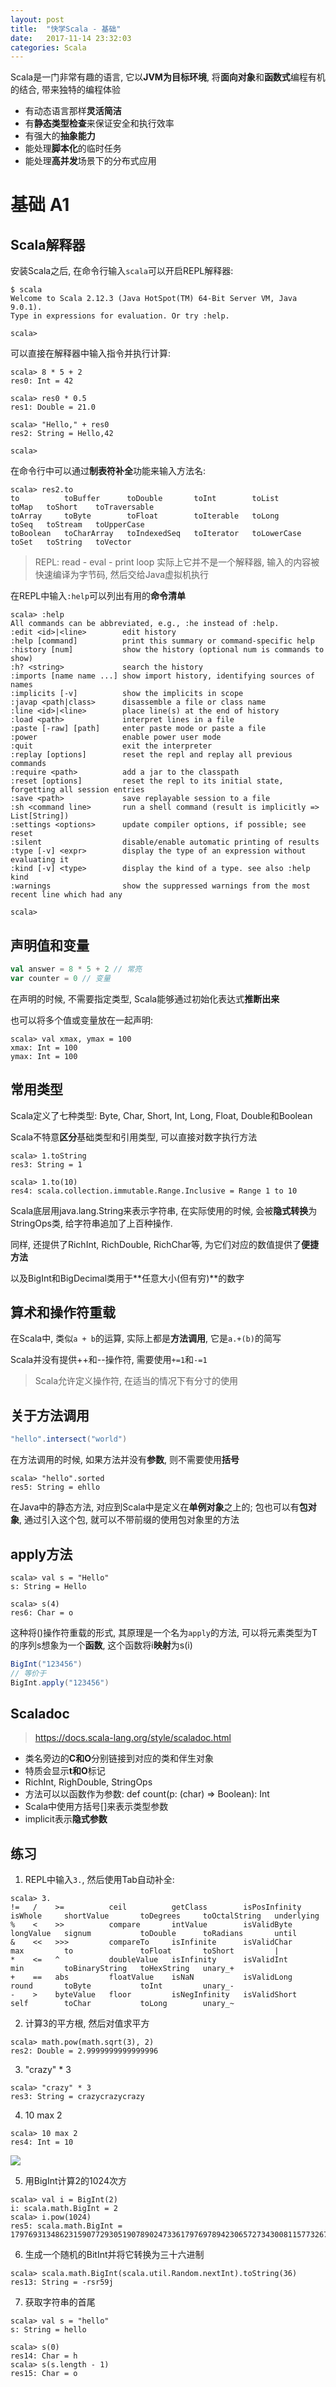 ```yaml
---
layout: post
title:  "快学Scala - 基础"
date:   2017-11-14 23:32:03
categories: Scala
---
```


Scala是一门非常有趣的语言, 它以**JVM为目标环境**, 将**面向对象**和**函数式**编程有机的结合, 带来独特的编程体验

- 有动态语言那样**灵活简洁**
- 有**静态类型检查**来保证安全和执行效率
- 有强大的**抽象能力**
- 能处理**脚本化**的临时任务
- 能处理**高并发**场景下的分布式应用

# 基础 A1

## Scala解释器

安装Scala之后, 在命令行输入`scala`可以开启REPL解释器:

```shell
$ scala
Welcome to Scala 2.12.3 (Java HotSpot(TM) 64-Bit Server VM, Java 9.0.1).
Type in expressions for evaluation. Or try :help.

scala> 

```

可以直接在解释器中输入指令并执行计算:

```shell
scala> 8 * 5 + 2
res0: Int = 42

scala> res0 * 0.5
res1: Double = 21.0

scala> "Hello," + res0
res2: String = Hello,42

scala> 
```

在命令行中可以通过**制表符补全**功能来输入方法名:

```shell
scala> res2.to
to          toBuffer      toDouble       toInt        toList        toMap   toShort    toTraversable      
toArray     toByte        toFloat        toIterable   toLong        toSeq   toStream   toUpperCase        
toBoolean   toCharArray   toIndexedSeq   toIterator   toLowerCase   toSet   toString   toVector           
```

> REPL: read - eval - print loop
> 实际上它并不是一个解释器, 输入的内容被快速编译为字节码, 然后交给Java虚拟机执行

在REPL中输入`:help`可以列出有用的**命令清单**

```shell
scala> :help
All commands can be abbreviated, e.g., :he instead of :help.
:edit <id>|<line>        edit history
:help [command]          print this summary or command-specific help
:history [num]           show the history (optional num is commands to show)
:h? <string>             search the history
:imports [name name ...] show import history, identifying sources of names
:implicits [-v]          show the implicits in scope
:javap <path|class>      disassemble a file or class name
:line <id>|<line>        place line(s) at the end of history
:load <path>             interpret lines in a file
:paste [-raw] [path]     enter paste mode or paste a file
:power                   enable power user mode
:quit                    exit the interpreter
:replay [options]        reset the repl and replay all previous commands
:require <path>          add a jar to the classpath
:reset [options]         reset the repl to its initial state, forgetting all session entries
:save <path>             save replayable session to a file
:sh <command line>       run a shell command (result is implicitly => List[String])
:settings <options>      update compiler options, if possible; see reset
:silent                  disable/enable automatic printing of results
:type [-v] <expr>        display the type of an expression without evaluating it
:kind [-v] <type>        display the kind of a type. see also :help kind
:warnings                show the suppressed warnings from the most recent line which had any

scala> 
```

## 声明值和变量

```scala
val answer = 8 * 5 + 2 // 常亮
var counter = 0 // 变量
```

在声明的时候, 不需要指定类型, Scala能够通过初始化表达式**推断出来**

也可以将多个值或变量放在一起声明:

```shell
scala> val xmax, ymax = 100
xmax: Int = 100
ymax: Int = 100
```

## 常用类型

Scala定义了七种类型: Byte, Char, Short, Int, Long, Float, Double和Boolean

Scala不特意**区分**基础类型和引用类型, 可以直接对数字执行方法

```shell
scala> 1.toString
res3: String = 1

scala> 1.to(10)
res4: scala.collection.immutable.Range.Inclusive = Range 1 to 10
```

Scala底层用java.lang.String来表示字符串, 在实际使用的时候, 会被**隐式转换**为StringOps类, 给字符串追加了上百种操作.

同样, 还提供了RichInt, RichDouble, RichChar等, 为它们对应的数值提供了**便捷方法**

以及BigInt和BigDecimal类用于**任意大小(但有穷)**的数字

## 算术和操作符重载

在Scala中, 类似`a + b`的运算, 实际上都是**方法调用**, 它是`a.+(b)`的简写

Scala并没有提供++和--操作符, 需要使用`+=1`和`-=1`

> Scala允许定义操作符, 在适当的情况下有分寸的使用

## 关于方法调用

```scala
"hello".intersect("world")
```

在方法调用的时候, 如果方法并没有**参数**, 则不需要使用**括号**

```shell
scala> "hello".sorted
res5: String = ehllo
```

在Java中的静态方法, 对应到Scala中是定义在**单例对象**之上的; 包也可以有**包对象**, 通过引入这个包, 就可以不带前缀的使用包对象里的方法

## apply方法

```shell
scala> val s = "Hello"
s: String = Hello

scala> s(4)
res6: Char = o
```

这种将()操作符重载的形式, 其原理是一个名为`apply`的方法, 可以将元素类型为T的序列s想象为一个**函数**, 这个函数将i**映射**为s(i)

```scala
BigInt("123456")
// 等价于
BigInt.apply("123456")
```

## Scaladoc

> https://docs.scala-lang.org/style/scaladoc.html

- 类名旁边的**C和O**分别链接到对应的类和伴生对象
- 特质会显示**t和O**标记
- RichInt, RighDouble, StringOps
- 方法可以以函数作为参数: def count(p: (char) => Boolean): Int
- Scala中使用方括号[]来表示类型参数
- implicit表示**隐式参数**

## 练习

1. REPL中输入`3.`, 然后使用Tab自动补全:

```shell
scala> 3.
!=   /    >=          ceil          getClass        isPosInfinity   isWhole     shortValue       toDegrees     toOctalString   underlying   
%    <    >>          compare       intValue        isValidByte     longValue   signum           toDouble      toRadians       until        
&    <<   >>>         compareTo     isInfinite      isValidChar     max         to               toFloat       toShort         |            
*    <=   ^           doubleValue   isInfinity      isValidInt      min         toBinaryString   toHexString   unary_+                      
+    ==   abs         floatValue    isNaN           isValidLong     round       toByte           toInt         unary_-                      
-    >    byteValue   floor         isNegInfinity   isValidShort    self        toChar           toLong        unary_~                      
```

2. 计算3的平方根, 然后对值求平方

```shell
scala> math.pow(math.sqrt(3), 2)
res2: Double = 2.9999999999999996
```

3. "crazy" * 3

```shell
scala> "crazy" * 3
res3: String = crazycrazycrazy
```

4. 10 max 2

```shell
scala> 10 max 2
res4: Int = 10
```


![](/images/2017-11-15-00-45-45.jpg)


5. 用BigInt计算2的1024次方

```shell
scala> val i = BigInt(2)
i: scala.math.BigInt = 2
scala> i.pow(1024)
res5: scala.math.BigInt = 179769313486231590772930519078902473361797697894230657273430081157732675805500963132708477322407536021120113879871393357658789768814416622492847430639474124377767893424865485276302219601246094119453082952085005768838150682342462881473913110540827237163350510684586298239947245938479716304835356329624224137216
```

6. 生成一个随机的BitInt并将它转换为三十六进制

```shell
scala> scala.math.BigInt(scala.util.Random.nextInt).toString(36)
res13: String = -rsr59j
```

7. 获取字符串的首尾

```shell
scala> val s = "hello"
s: String = hello

scala> s(0)
res14: Char = h
scala> s(s.length - 1)
res15: Char = o

```